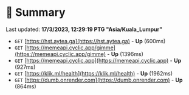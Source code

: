 # 📖 Summary
Last updated: **17/3/2023, 12:29:19 PTG "Asia/Kuala_Lumpur"**

- `GET` [https://hst.aytea.ga](https://hst.aytea.ga) - **Up** (600ms)
- `GET` [https://memeapi.cyclic.app/gimme](https://memeapi.cyclic.app/gimme) - **Up** (1396ms)
- `GET` [https://memeapi.cyclic.app](https://memeapi.cyclic.app) - **Up** (927ms)
- `GET` [https://klik.ml/health](https://klik.ml/health) - **Up** (1962ms)
- `GET` [https://dumb.onrender.com](https://dumb.onrender.com) - **Up** (864ms)
